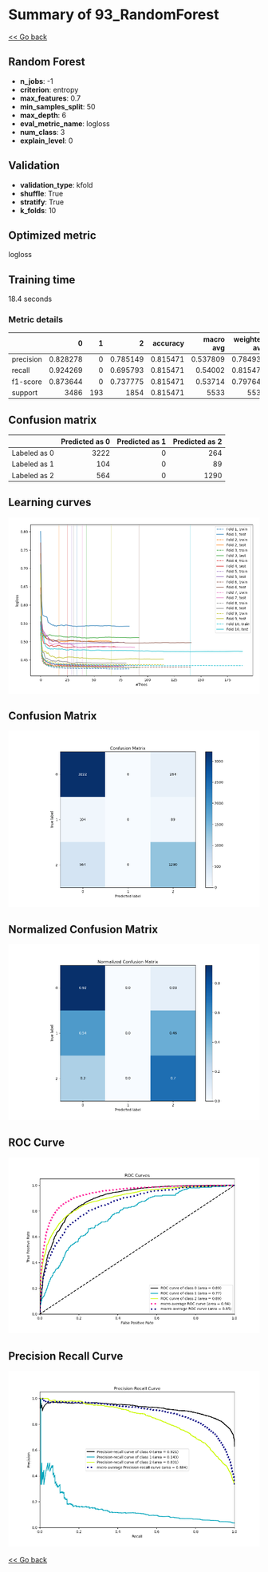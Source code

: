 # Summary of 93_RandomForest

[<< Go back](../README.md)


## Random Forest
- **n_jobs**: -1
- **criterion**: entropy
- **max_features**: 0.7
- **min_samples_split**: 50
- **max_depth**: 6
- **eval_metric_name**: logloss
- **num_class**: 3
- **explain_level**: 0

## Validation
 - **validation_type**: kfold
 - **shuffle**: True
 - **stratify**: True
 - **k_folds**: 10

## Optimized metric
logloss

## Training time

18.4 seconds

### Metric details
|           |           0 |   1 |           2 |   accuracy |   macro avg |   weighted avg |   logloss |
|:----------|------------:|----:|------------:|-----------:|------------:|---------------:|----------:|
| precision |    0.828278 |   0 |    0.785149 |   0.815471 |    0.537809 |       0.784934 |  0.487214 |
| recall    |    0.924269 |   0 |    0.695793 |   0.815471 |    0.54002  |       0.815471 |  0.487214 |
| f1-score  |    0.873644 |   0 |    0.737775 |   0.815471 |    0.53714  |       0.797643 |  0.487214 |
| support   | 3486        | 193 | 1854        |   0.815471 | 5533        |    5533        |  0.487214 |


## Confusion matrix
|              |   Predicted as 0 |   Predicted as 1 |   Predicted as 2 |
|:-------------|-----------------:|-----------------:|-----------------:|
| Labeled as 0 |             3222 |                0 |              264 |
| Labeled as 1 |              104 |                0 |               89 |
| Labeled as 2 |              564 |                0 |             1290 |

## Learning curves
![Learning curves](learning_curves.png)
## Confusion Matrix

![Confusion Matrix](confusion_matrix.png)


## Normalized Confusion Matrix

![Normalized Confusion Matrix](confusion_matrix_normalized.png)


## ROC Curve

![ROC Curve](roc_curve.png)


## Precision Recall Curve

![Precision Recall Curve](precision_recall_curve.png)



[<< Go back](../README.md)
